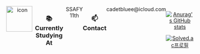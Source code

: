 
<div align="center">

<!-- 움직이는 기술스택 아이콘 -->
<div style="display: flex; align-items: flex-start;">
<img src="https://techstack-generator.vercel.app/python-icon.svg" alt="icon" width="70" height="70" />

 <h3> 📚 Currently Studying At  </h3>
  SSAFY 11th

 <h3> 📫 Contact  </h3>
  cadetbluee@icloud.com

<div align="center">


[![Anurag's GitHub stats](https://github-readme-stats.vercel.app/api?username=cadetbluee)](https://github.com/cadetbluee/github-readme-stats)

<div align="center">
  

[![Solved.ac프로필](http://mazassumnida.wtf/api/v2/generate_badge?boj=cadetbluee)](https://solved.ac/cadetbluee)

<!--
**cadetbluee/cadetbluee** is a ✨ _special_ ✨ repository because its `README.md` (this file) appears on your GitHub profile.

Here are some ideas to get you started:

- 🔭 I’m currently working on ...
- 🌱 I’m currently learning ...
- 👯 I’m looking to collaborate on ...
- 🤔 I’m looking for help with ...
- 💬 Ask me about ...
- 📫 How to reach me: ...
- 😄 Pronouns: ...
- ⚡ Fun fact: ...
-->
